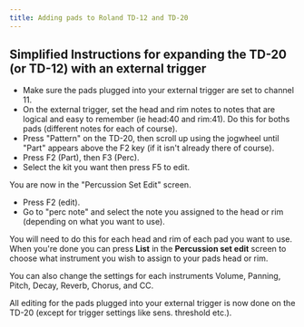 ```yaml
---
title: Adding pads to Roland TD-12 and TD-20
---
```

## Simplified Instructions for expanding the TD-20 (or TD-12) with an external trigger

* Make sure the pads plugged into your external trigger are set to channel 11.
* On the external trigger, set the head and rim notes to notes that are logical and easy to remember (ie head:40 and rim:41). Do this for boths pads (different notes for each of course).
* Press "Pattern" on the TD-20, then scroll up using the jogwheel until "Part" appears above the F2 key (if it isn't already there of course).
* Press F2 (Part), then F3 (Perc).
* Select the kit you want then press F5 to edit.

You are now in the "Percussion Set Edit" screen.

* Press F2 (edit).
* Go to "perc note" and select the note you assigned to the head or rim (depending on what you want to use).

You will need to do this for each head and rim of each pad you want to use. When you're done you can press **List** in the **Percussion set edit** screen to choose what instrument you wish to assign to your pads head or rim.

You can also change the settings for each instruments Volume, Panning, Pitch, Decay, Reverb, Chorus, and CC.

All editing for the pads plugged into your external trigger is now done on the TD-20 (except for trigger settings like sens. threshold etc.).
